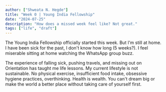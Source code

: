 ```yaml
---
author: ["Shweata N. Hegde"]
title: "Week 0 | Young India Fellowship"
date: "2024-07-25"
description: "How does a missed week feel like? Not great."
tags: ["life", "draft"]
---
```

The Young India Fellowship officially started this week. But I'm still at home. I have been sick for the past, I don't know how long (5 weeks?). I feel miserable sitting at home watching the WhatsApp group buzz.

The experience of falling sick, pushing travels, and missing out on Orientation has taught me life lessons. My current lifestyle is not sustainable. No physical exercise, insufficient food intake, obsessive hygiene practices, overthinking. Health is wealth. You can't dream big or make the world a better place without taking care of yourself first.